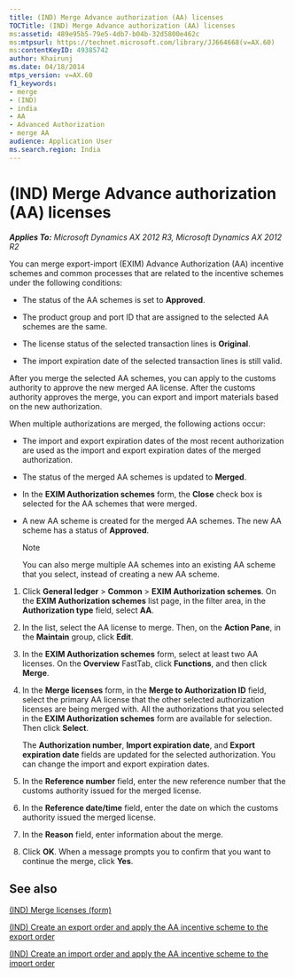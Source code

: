 ```yaml
---
title: (IND) Merge Advance authorization (AA) licenses
TOCTitle: (IND) Merge Advance authorization (AA) licenses
ms:assetid: 489e95b5-79e5-4db7-b04b-32d5800e462c
ms:mtpsurl: https://technet.microsoft.com/library/JJ664668(v=AX.60)
ms:contentKeyID: 49385742
author: Khairunj
ms.date: 04/18/2014
mtps_version: v=AX.60
f1_keywords:
- merge
- (IND)
- india
- AA
- Advanced Authorization
- merge AA
audience: Application User
ms.search.region: India
---
```


# (IND) Merge Advance authorization (AA) licenses 


_**Applies To:** Microsoft Dynamics AX 2012 R3, Microsoft Dynamics AX 2012 R2_

You can merge export-import (EXIM) Advance Authorization (AA) incentive schemes and common processes that are related to the incentive schemes under the following conditions:

  - The status of the AA schemes is set to **Approved**.

  - The product group and port ID that are assigned to the selected AA schemes are the same.

  - The license status of the selected transaction lines is **Original**.

  - The import expiration date of the selected transaction lines is still valid.

After you merge the selected AA schemes, you can apply to the customs authority to approve the new merged AA license. After the customs authority approves the merge, you can export and import materials based on the new authorization.

When multiple authorizations are merged, the following actions occur:

  - The import and export expiration dates of the most recent authorization are used as the import and export expiration dates of the merged authorization.

  - The status of the merged AA schemes is updated to **Merged**.

  - In the **EXIM Authorization schemes** form, the **Close** check box is selected for the AA schemes that were merged.

  - A new AA scheme is created for the merged AA schemes. The new AA scheme has a status of **Approved**.
    

    > [!NOTE]
    > <P>You can also merge multiple AA schemes into an existing AA scheme that you select, instead of creating a new AA scheme.</P>



<!-- end list -->

1.  Click **General ledger** \> **Common** \> **EXIM Authorization schemes**. On the **EXIM Authorization schemes** list page, in the filter area, in the **Authorization type** field, select **AA**.

2.  In the list, select the AA license to merge. Then, on the **Action Pane**, in the **Maintain** group, click **Edit**.

3.  In the **EXIM Authorization schemes** form, select at least two AA licenses. On the **Overview** FastTab, click **Functions**, and then click **Merge**.

4.  In the **Merge licenses** form, in the **Merge to Authorization ID** field, select the primary AA license that the other selected authorization licenses are being merged with. All the authorizations that you selected in the **EXIM Authorization schemes** form are available for selection. Then click **Select**.
    
    The **Authorization number**, **Import expiration date**, and **Export expiration date** fields are updated for the selected authorization. You can change the import and export expiration dates.

5.  In the **Reference number** field, enter the new reference number that the customs authority issued for the merged license.

6.  In the **Reference date/time** field, enter the date on which the customs authority issued the merged license.

7.  In the **Reason** field, enter information about the merge.

8.  Click **OK**. When a message prompts you to confirm that you want to continue the merge, click **Yes**.

## See also

[(IND) Merge licenses (form)](https://technet.microsoft.com/library/jj677912\(v=ax.60\))

[(IND) Create an export order and apply the AA incentive scheme to the export order](ind-create-an-export-order-and-apply-the-aa-incentive-scheme-to-the-export-order.md)

[(IND) Create an import order and apply the AA incentive scheme to the import order](ind-create-an-import-order-and-apply-the-aa-incentive-scheme-to-the-import-order.md)

  


